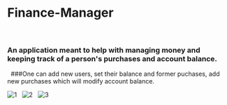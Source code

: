 # Finance-Manager
&nbsp;&nbsp;
### An application meant to help with managing money and keeping track of a person's purchases and account balance.
&nbsp;
###One can add new users, set their balance and former puchases, add new purchases which will modify account balance.
&nbsp;&nbsp;

![1](https://user-images.githubusercontent.com/74926354/174605339-64f3e938-81ef-4685-b902-08d01fbf3be4.png)
&nbsp;
![2](https://user-images.githubusercontent.com/74926354/174605386-1e3b5783-1b2c-4bcb-8632-b5ae94c96c0a.png)
&nbsp;
![3](https://user-images.githubusercontent.com/74926354/174605409-3cf0565a-98b8-490e-a6cb-d3c4f7231640.png)
